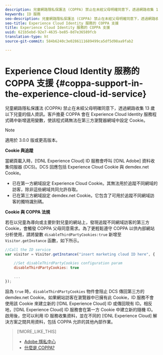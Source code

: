 ```yaml
---
description: 兒童網路隱私保護法 (COPPA) 禁止在未經父母明確同意下，透過網路收集 13 歲以下兒童的個人資訊。客戶擔憂 COPPA 會在 Experience Cloud Identity 服務程式碼中新增選用變數，使該程式碼無法在第三方瀏覽器網域中設定 Cookie。
keywords: ID 服務
seo-description: 兒童網路隱私保護法 (COPPA) 禁止在未經父母明確同意下，透過網路收集 13 歲以下兒童的個人資訊。客戶擔憂 COPPA 會在 Experience Cloud Identity 服務程式碼中新增選用變數，使該程式碼無法在第三方瀏覽器網域中設定 Cookie。
seo-title: Experience Cloud Identity 服務的 COPPA 支援
title: Experience Cloud Identity 服務的 COPPA 支援
uuid: 621b5ebd-92e7-4635-be85-8d7e36589fcb
translation-type: ht
source-git-commit: 584b6240c3e0286111689499ca5df5d98aa9fab2

---
```



# Experience Cloud Identity 服務的 COPPA 支援 {#coppa-support-in-the-experience-cloud-id-service}

兒童網路隱私保護法 (COPPA) 禁止在未經父母明確同意下，透過網路收集 13 歲以下兒童的個人資訊。客戶擔憂 COPPA 會在 Experience Cloud Identity 服務程式碼中新增選用變數，使該程式碼無法在第三方瀏覽器網域中設定 Cookie。

>[!NOTE]
>
>適用於 3.0.0 版或更高版本。

**Cookie 與追蹤**

當網頁載入時，[!DNL Experience Cloud] ID 服務會呼叫 [!DNL Adobe] 資料收集伺服器 (DCS)。DCS 回應包括 Experience Cloud Cookie 與 demdex.net Cookie。

* 已在第一方網域設定 Experience Cloud Cookie。其無法用於追蹤不同網域的訪客，除非這些網域共同允許存取。
* 已在第三方網域設定 demdex.net Cookie。它包含了可用於追蹤不同網域訪客的獨特識別碼。

**Cookie 與 COPPA 法規**

若在以兒童為導向或主要針對兒童的網站上，發現追蹤不同網域訪客的第三方 Cookie，會觸發 COPPA 父母同意需求。為了更輕鬆遵守 COPPA 以供內部網站分析使用，請將變數 `disableThirdPartyCookies:true` 新增至 `Visitor.getInstance` 函數，如下所示。

```js
//Call the ID service 
var visitor = Visitor.getInstance("insert marketing cloud ID here", { 
 
    //Set disableThirdPartyCookies configuration param 
    disableThirdPartyCookies: true 
 
    ... 
});
```

設為 `true` 時，`disableThirdPartyCookies` 物件會阻止 DCS 傳回第三方的 demdex.net Cookie。如果網站訪客在瀏覽器中已擁有此 Cookie，ID 服務不會使用該 Cookie 來建立新的 [!DNL Experience Cloud] ID 或傳回現有 ID。相反地，[!DNL Experience Cloud] ID 服務會在第一方 Cookie 中建立新的隨機 ID。啟用後，您可以利用 ID 服務收集資料，並在不同的 [!DNL Experience Cloud] 解決方案之間共用資料，包括 COPPA 允許的其他內部作業。

>[!MORE_LIKE_THIS]
>
>* [Adobe 隱私中心](https://www.adobe.com/tw/privacy.html)
>* [什麼是 COPPA? ](http://www.consumer.ftc.gov/articles/0031-protecting-your-childs-privacy-online#whatis)

